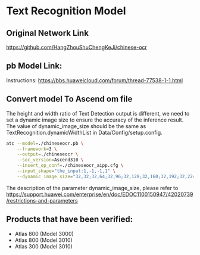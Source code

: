 # Text Recognition Model

## Original Network Link

https://github.com/HangZhouShuChengKeJi/chinese-ocr

## pb Model Link:

Instructions: https://bbs.huaweicloud.com/forum/thread-77538-1-1.html

## Convert model To Ascend om file

The height and width ratio of Text Detection output is different, we need to set a dynamic image size to ensure the accuracy of the inference result.
The value of dynamic_image_size should be the same as TextRecognition.dynamicWidthList in Data/Config/setup.config.
```bash
atc --model=./chineseocr.pb \
    --framework=3 \
    --output=./chineseocr \
    --soc_version=Ascend310 \
    --insert_op_conf=./chineseocr_aipp.cfg \
    --input_shape="the_input:1,-1,-1,1" \
    --dynamic_image_size="32,32;32,64;32,96;32,128;32,160;32,192;32,224;32,256;32,288;32,320"
```

The description of the parameter dynamic_image_size, please refer to https://support.huawei.com/enterprise/en/doc/EDOC1100150947/42020739/restrictions-and-parameters

## Products that have been verified:

- Atlas 800 (Model 3000)
- Atlas 800 (Model 3010)
- Atlas 300 (Model 3010)